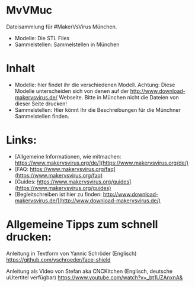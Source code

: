 # MvVMuc
Dateisammlung für #MakerVsVirus München. 


* Modelle: Die STL Files
* Sammelstellen: Sammelstellen in München 

# Inhalt
* Modelle: hier findet ihr die verschiedenen Modell. Achtung: Diese Modelle unterscheiden sich von denen auf der http://www.download-makervsvirus.de/ Webseite. Bitte in München nicht die Dateien von dieser Seite drucken!
* Sammelstellen: Hier könnt Ihr die Beschreibungen für die Münchner Sammelstellen finden.

# Links:
* [Allgemeine Informationen, wie mitmachen: https://www.makervsvirus.org/de/](https://www.makervsvirus.org/de/)
* [FAQ: https://www.makervsvirus.org/faq](https://www.makervsvirus.org/faq)
* [Guides: https://www.makervsvirus.org/guides](https://www.makervsvirus.org/guides)
* [Begleitschreiben ist hier zu finden: http://www.download-makervsvirus.de/](http://www.download-makervsvirus.de/)





# Allgemeine Tipps zum schnell drucken:

Anleitung in Textform von Yannic Schröder (Englisch)
https://github.com/yschroeder/face-shield

Anleitung als Video von Stefan aka CNCKitchen (Englisch, deutsche uUtertitel verfügbar)
https://www.youtube.com/watch?v=_bt1UZAnxnA&

